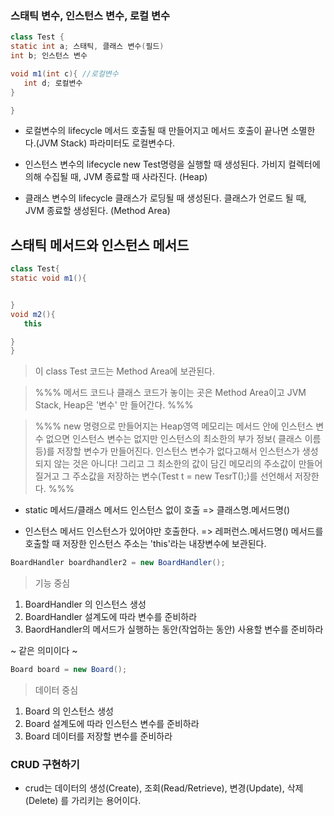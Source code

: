 
 ### 스태틱 변수, 인스턴스 변수, 로컬 변수
```java
class Test {
static int a; 스태틱, 클래스 변수(필드)
int b; 인스턴스 변수

void m1(int c){ //로컬변수
   int d; 로컬변수
}

}
```
- 로컬변수의 lifecycle 
메서드 호출될 때 만들어지고 메서드 호출이 끝나면 소멸한다.(JVM Stack)
파라미터도 로컬변수다.

- 인스턴스 변수의 lifecycle
new Test명령을 실행할 때 생성된다. 가비지 컬렉터에 의해 수집될 때, JVM 종료할 때 사라진다. (Heap)

- 클래스 변수의 lifecycle
클래스가 로딩될 때 생성된다. 클래스가 언로드 될 때, JVM 종료할 생성된다. (Method Area)

## 스태틱 메서드와 인스턴스 메서드
```java
class Test{
static void m1(){


}
void m2(){
   this

}
}
```
> 이 class Test 코드는 Method Area에 보관된다.

> %%% 메서드 코드나 클래스 코드가 놓이는 곳은 Method Area이고 JVM Stack, Heap은 '변수' 만 들어간다. %%%

> %%% new 명령으로 만들어지는 Heap영역 메모리는 메서드 안에 인스턴스 변수 없으면 인스턴스 변수는 없지만 인스턴스의 최소한의 부가 정보( 클래스 이름 등)를 저장할 변수가 만들어진다. 인스턴스 변수가 없다고해서 인스턴스가 생성되지 않는 것은 아니다! 그리고 그 최소한의 값이 담긴 메모리의 주소값이 만들어질거고 그 주소값을 저장하는 변수(Test t = new TesrT();)를 선언해서 저장한다. %%%

- static 메서드/클래스 메서드 
인스턴스 없이 호출 => 클래스명.메서드명()

- 인스턴스 메서드 
인스턴스가 있어야만 호출한다. => 레퍼런스.메서드명()
메서드를 호출할 때 저장한 인스턴스 주소는 'this'라는 내장변수에 보관된다.
```java
BoardHandler boardhandler2 = new BoardHandler();

```
> 기능 중심
1. BoardHandler 의 인스턴스 생성
2. BoardHandler 설계도에 따라 변수를 준비하라
3. BaordHandler의 메서드가 실행하는 동안(작업하는 동안) 사용할 변수를 준비하라

~ 같은 의미이다 ~ 

```java
Board board = new Board();
```
> 데이터 중심
1. Board 의 인스턴스 생성
2. Board 설계도에 따라 인스턴스 변수를 준비하라
3. Board 데이터를 저장할 변수를 준비하라



### CRUD 구현하기

- crud는 데이터의 생성(Create), 조회(Read/Retrieve), 변경(Update), 삭제(Delete) 를 가리키는 용어이다.





